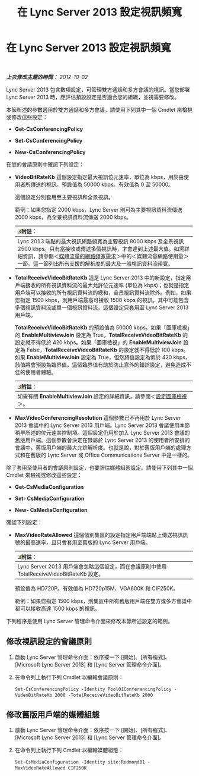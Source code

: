 ﻿---
title: 在 Lync Server 2013 設定視訊頻寬
TOCTitle: 在 Lync Server 2013 設定視訊頻寬
ms:assetid: 446bed91-b26f-4ab2-b2f5-36e6810b405b
ms:mtpsurl: https://technet.microsoft.com/zh-tw/library/JJ204842(v=OCS.15)
ms:contentKeyID: 49290762
ms.date: 08/10/2015
mtps_version: v=OCS.15
ms.translationtype: HT
---

# 在 Lync Server 2013 設定視訊頻寬

 

_**上次修改主題的時間：** 2012-10-02_

Lync Server 2013 包含數項設定，可管理雙方通話和多方會議的視訊。當您部署 Lync Server 2013 時，應評估預設設定是否適合您的組織，並視需要修改。

本節所述的參數適用於雙方通話和多方會議。請使用下列其中一個 Cmdlet 來檢視或修改這些設定：

  - **Get-CsConferencingPolicy**

  - **Set-CsConferencingPolicy**

  - **New-CsConferencingPolicy**

在您的會議原則中確認下列設定：

  - **VideoBitRateKb** 這個設定指定最大視訊位元速率，單位為 kbps，用於由使用者所傳送的視訊。預設值為 50000 kbps。有效值為 0 至 50000。
    
    這個設定分別套用至主要視訊和全景視訊。
    
    範例：如果您指定 2000 kbps，Lync Server 則可為主要視訊資料流傳送 2000 kbps，為全景視訊資料流傳送 2000 kbps。
    
    <table>
    <thead>
    <tr class="header">
    <th><img src="images/Gg398811.note(OCS.15).gif" title="note" alt="note" />附註：</th>
    </tr>
    </thead>
    <tbody>
    <tr class="odd">
    <td>Lync 2013 端點的最大視訊網路頻寬為主要視訊 8000 kbps 及全景視訊 2500 kbps。只有當接收或傳送多個視訊時，才會達到上述最大值。如需詳細資訊，請參閱＜<a href="lync-server-2013-network-bandwidth-requirements-for-media-traffic.md">媒體流量的網路頻寬需求</a>＞中的＜媒體流量網路使用量＞一節。這一節列出所有支援的解析度的最大及一般視訊資料流頻寬。</td>
    </tr>
    </tbody>
    </table>


  - **TotalReceiveVideoBitRateKb** 這是 Lync Server 2013 中的新設定，指定用戶端接收的所有視訊資料流的最大允許位元速率 (單位為 kbps)；也就是指定用戶端可以接收的所有視訊資料流的總和，全景視訊資料流除外。例如，如果您指定 1500 kbps，則用戶端最高可接收 1500 kbps 的視訊，其中可能包含多個視訊資料流或單一個視訊資料流。這個設定只套用至 Lync Server 2013 用戶端。
    
    **TotalReceiveVideoBitRateKb** 的預設值為 50000 kbps。如果「圖庫檢視」的 **EnableMultiviewJoin** 設定為 True，**TotalReceiveVideoBitRateKb** 的設定就不得低於 420 kbps。如果「圖庫檢視」的 **EnableMultiviewJoin** 設定為 False，**TotalReceiveVideoBitRateKb** 的設定就不得低於 100 kbps。如果 **EnableMultiviewJoin** 設定為 True，但您將值設定為低於 420 kbps，該值將會預設為臨界值。這個臨界值有助於防止意外的錯誤設定，避免造成不佳的使用者體驗。
    
    <table>
    <thead>
    <tr class="header">
    <th><img src="images/Gg398811.note(OCS.15).gif" title="note" alt="note" />附註：</th>
    </tr>
    </thead>
    <tbody>
    <tr class="odd">
    <td>如需有關 <strong>EnableMultiviewJoin</strong> 設定的詳細資訊，請參閱＜<a href="lync-server-2013-configuring-gallery-view.md">設定圖庫檢視</a>＞。</td>
    </tr>
    </tbody>
    </table>


  - **MaxVideoConferencingResolution** 這個參數已不再用於 Lync Server 2013 會議中的 Lync Server 2013 用戶端。Lync Server 2013 會議使用本節稍早所述的位元速率控制項。這個設定仍用於加入 Lync Server 2013 會議的舊版用戶端。這個參數會決定在隸屬於 Lync Server 2013 的使用者所安排的會議中，舊版用戶端的最大允許解析度。也就是說，對於舊版用戶端的處理方式和在舊版的 Lync Server 或 Office Communications Server 中是一樣的。

除了套用至使用者的會議原則設定，也要評估媒體組態設定。請使用下列其中一個 Cmdlet 來檢視或修改這些設定：

  - **Get-CsMediaConfiguration**

  - **Set- CsMediaConfiguration**

  - **New- CsMediaConfiguration**

確認下列設定：

  - **MaxVideoRateAllowed** 這個個別集區的設定指定用戶端端點上傳送視訊訊號的最高速率，且只會套用至舊版的 Lync Server 用戶端。
    
    <table>
    <thead>
    <tr class="header">
    <th><img src="images/Gg398811.note(OCS.15).gif" title="note" alt="note" />附註：</th>
    </tr>
    </thead>
    <tbody>
    <tr class="odd">
    <td>Lync Server 2013 用戶端會忽略這個設定，而在會議原則中使用 TotalReceiveVideoBitRateKb 設定。</td>
    </tr>
    </tbody>
    </table>
    
    預設值為 HD720P。有效值為 HD720p15M、VGA600K 和 CIF250K。
    
    範例：如果您指定 1500 kbps，則集區中所有舊版用戶端在雙方或多方會議中都可以接收高達 1500 kbps 的視訊。

下列程序是使用 Lync Server 管理命令介面來修改本節所述設定的範例。

## 修改視訊設定的會議原則

1.  啟動 Lync Server 管理命令介面：依序按一下 \[開始\]、\[所有程式\]、\[Microsoft Lync Server 2013\] 和 \[Lync Server 管理命令介面\]。

2.  在命令列上執行下列 Cmdlet 以編輯會議原則：
    
        Set-CsConferencingPolicy -Identity Pool01ConferencingPolicy -VideoBitRateKb 2000 -TotalReceiveVideoBitRateKb 2000 

## 修改舊版用戶端的媒體組態

1.  啟動 Lync Server 管理命令介面：依序按一下 \[開始\]、\[所有程式\]、\[Microsoft Lync Server 2013\] 和 \[Lync Server 管理命令介面\]。

2.  在命令列上執行下列 Cmdlet 以編輯媒體組態：
    
        Set-CsMediaConfiguration -Identity site:Redmond01 -MaxVideoRateAllowed CIF250K

